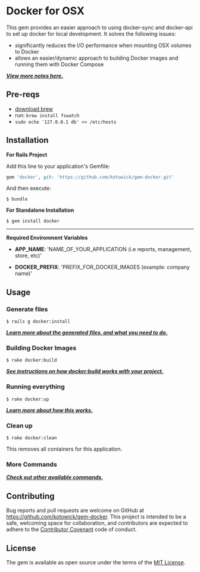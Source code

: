 # Docker for OSX

This gem provides an easier approach to using docker-sync and docker-api to set up docker for local development. It solves the following issues:

- significantly reduces the I/O performance when mounting OSX volumes to Docker
- allows an easier/dynamic approach to building Docker images and running them with Docker Compose

***[View more notes here.](https://github.com/kotowick/gem-docker/wiki/6.-Notes)***

## Pre-reqs

- [download brew](http://brew.sh/)
- run: ```brew install fswatch```
- ```sudo echo '127.0.0.1 db' >> /etc/hosts```

## Installation

**For Rails Project**

Add this line to your application's Gemfile:

```ruby
gem 'docker', git: 'https://github.com/kotowick/gem-docker.git'
```

And then execute:

    $ bundle

**For Standalone Installation**

    $ gem install docker
    
***

**Required Environment Variables**

* **APP_NAME**: 'NAME_OF_YOUR_APPLICATION (i.e reports, management, store, etc)'

* **DOCKER_PREFIX**: 'PREFIX_FOR_DOCKER_IMAGES (example: company name)'

## Usage

### Generate files

    $ rails g docker:install

***[Learn more about the generated files, and what you need to do.](https://github.com/kotowick/gem-docker/wiki/2.-Generated-Files)***

### Building Docker Images

    $ rake docker:build
    
***[See instructions on how docker:build works with your project.](https://github.com/kotowick/gem-docker/wiki/3.-Building-Docker-Images)***

### Running everything

    $ rake docker:up

***[Learn more about how this works.](https://github.com/kotowick/gem-docker/wiki/4.-Run-it!)***

### Clean up

    $ rake docker:clean
    
This removes all containers for this application.

### More Commands

***[Check out other available commands.](https://github.com/kotowick/gem-docker/wiki/5.-More-Commands)***

## Contributing

Bug reports and pull requests are welcome on GitHub at https://github.com/kotowick/gem-docker. This project is intended to be a safe, welcoming space for collaboration, and contributors are expected to adhere to the [Contributor Covenant](http://contributor-covenant.org) code of conduct.


## License

The gem is available as open source under the terms of the [MIT License](http://opensource.org/licenses/MIT).
